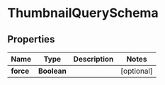 # ThumbnailQuerySchema

## Properties
Name | Type | Description | Notes
------------ | ------------- | ------------- | -------------
**force** | **Boolean** |  |  [optional]
